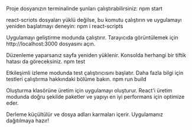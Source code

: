 Proje dosyanızın terminalinde şunları çalıştırabilirsiniz:
npm start

react-scriots dosyaları yüklü değilse, bu komutu çalıştırın ve uygulamayı yeniden başlatmayı deneyin: npm i react-scripts

Uygulamayı geliştirme modunda çalıştırır.
Tarayıcıda görüntülemek için http://localhost:3000 dosyasını açın.

Düzenleme yaparsanız sayfa yeniden yüklenir.
Konsolda herhangi bir tiftik hatası da göreceksiniz.
npm test

Etkileşimli izleme modunda test çalıştırıcısını başlatır.
Daha fazla bilgi için testleri çalıştırma hakkındaki bölüme bakın.
npm run build

Oluşturma klasörüne üretim için uygulamayı oluşturur.
React'i üretim modunda doğru şekilde paketler ve yapıyı en iyi performans için optimize eder.

Derleme küçültülür ve dosya adları karmaları içerir.
Uygulamanız dağıtılmaya hazır!
